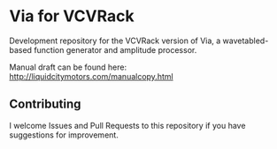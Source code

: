 
# Via for VCVRack

Development repository for the VCVRack version of Via, a wavetabled-based function generator and amplitude processor.

Manual draft can be found here: http://liquidcitymotors.com/manualcopy.html

## Contributing

I welcome Issues and Pull Requests to this repository if you have suggestions for improvement.

